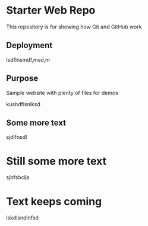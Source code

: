 # Starter Web Repo

This repository is for showing how Git and GitHub work

## Deployment

lsdflnsmdf,msd,m

## Purpose

Sample website with plenty of files for demos


kushdflsnlksd

## Some more text
sjdlfnsdl

# Still some more text
sjbfsbcljs


# Text keeps coming
lskdlsndlnfsd
